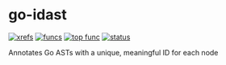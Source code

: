 go-idast
========

[![xrefs](https://sourcegraph.com/api/repos/github.com/sourcegraph/go-idast/badges/xrefs.png)](https://sourcegraph.com/github.com/sourcegraph/go-idast)
[![funcs](https://sourcegraph.com/api/repos/github.com/sourcegraph/go-idast/badges/funcs.png)](https://sourcegraph.com/github.com/sourcegraph/go-idast)
[![top func](https://sourcegraph.com/api/repos/github.com/sourcegraph/go-idast/badges/top-func.png)](https://sourcegraph.com/github.com/sourcegraph/go-idast)
[![status](https://sourcegraph.com/api/repos/github.com/sourcegraph/go-idast/badges/status.png)](https://sourcegraph.com/github.com/sourcegraph/go-idast)

Annotates Go ASTs with a unique, meaningful ID for each node
